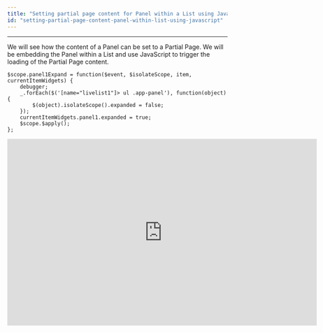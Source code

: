 ```yaml
---
title: "Setting partial page content for Panel within a List using JavaScript"
id: "setting-partial-page-content-panel-within-list-using-javascript"
---
```

---

We will see how the content of a Panel can be set to a Partial Page. We will be embedding the Panel within a List and use JavaScript to trigger the loading of the Partial Page content.
```
$scope.panel1Expand = function($event, $isolateScope, item, currentItemWidgets) {
    debugger;
    _.forEach($('[name="livelist1"]> ul .app-panel'), function(object) {
        $(object).isolateScope().expanded = false;
    });
    currentItemWidgets.panel1.expanded = true;
    $scope.$apply();
};
```
<iframe width="708" height="427" src="https://docs.google.com/presentation/d/1pJcuFSUwqWW35_M9leOSNEPy_GIADPo9jqCcw7KmpJE/embed?start=false&amp;loop=false&amp;delayms=3000" frameborder="0" allowfullscreen="allowfullscreen" mozallowfullscreen="mozallowfullscreen" webkitallowfullscreen="webkitallowfullscreen"></iframe>
